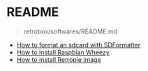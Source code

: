 # README

> retrobox/softwares/README.md

- [How to format an sdcard with SDFormatter](https://github.com/sixertoy/retrobox/blob/master/softwares/sdformatter.md)
- [How to install Raspbian Wheezy](https://github.com/sixertoy/retrobox/blob/master/softwares/raspbian_wheezy.md)
- [How to install Retropie image](https://github.com/sixertoy/retrobox/blob/master/softwares/retropie.md)
